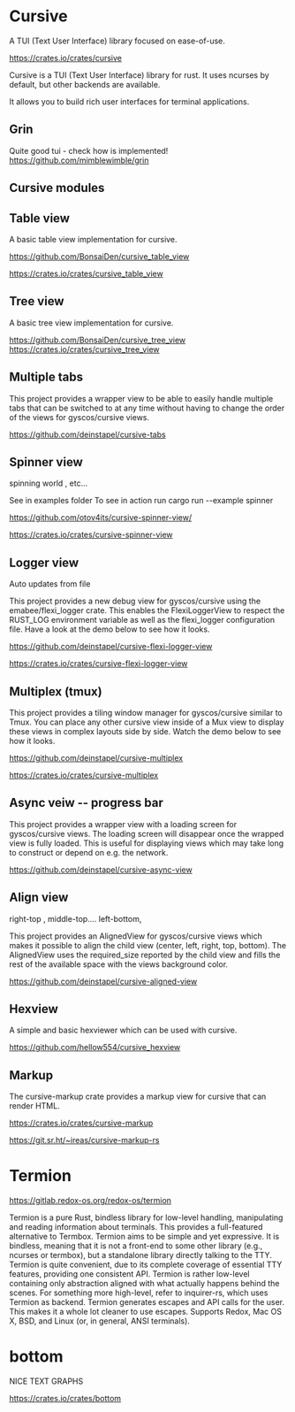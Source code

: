 # Cursive

A TUI (Text User Interface) library focused on ease-of-use.

https://crates.io/crates/cursive

Cursive is a TUI (Text User Interface) library for rust. It uses ncurses by default, but other backends are available.

It allows you to build rich user interfaces for terminal applications.



## Grin
Quite good tui - check how is implemented!
https://github.com/mimblewimble/grin


## Cursive modules


## Table view
A basic table view implementation for cursive.

https://github.com/BonsaiDen/cursive_table_view

https://crates.io/crates/cursive_table_view


## Tree view

A basic tree view implementation for cursive.

https://github.com/BonsaiDen/cursive_tree_view
https://crates.io/crates/cursive_tree_view




## Multiple tabs
This project provides a wrapper view to be able to easily handle multiple tabs that can be switched to at any time without having to change the order of the views for gyscos/cursive views.


https://github.com/deinstapel/cursive-tabs


## Spinner view

spinning world , etc...

See in examples folder To see in action run cargo run --example spinner

https://github.com/otov4its/cursive-spinner-view/

https://crates.io/crates/cursive-spinner-view


## Logger view
Auto updates from file

This project provides a new debug view for gyscos/cursive using the emabee/flexi_logger crate. This enables the FlexiLoggerView to respect the RUST_LOG environment variable as well as the flexi_logger configuration file. Have a look at the demo below to see how it looks.

https://github.com/deinstapel/cursive-flexi-logger-view

https://crates.io/crates/cursive-flexi-logger-view


## Multiplex (tmux)

This project provides a tiling window manager for gyscos/cursive similar to Tmux. You can place any other cursive view inside of a Mux view to display these views in complex layouts side by side. Watch the demo below to see how it looks.

https://github.com/deinstapel/cursive-multiplex

https://crates.io/crates/cursive-multiplex


## Async veiw -- progress bar

This project provides a wrapper view with a loading screen for gyscos/cursive views. The loading screen will disappear once the wrapped view is fully loaded. This is useful for displaying views which may take long to construct or depend on e.g. the network.


https://github.com/deinstapel/cursive-async-view



## Align view
right-top , middle-top.... left-bottom,

This project provides an AlignedView for gyscos/cursive views which makes it possible to align the child view (center, left, right, top, bottom). The AlignedView uses the required_size reported by the child view and fills the rest of the available space with the views background color.


https://github.com/deinstapel/cursive-aligned-view


## Hexview

A simple and basic hexviewer which can be used with cursive.

https://github.com/hellow554/cursive_hexview


## Markup

The cursive-markup crate provides a markup view for cursive that can render HTML.

https://crates.io/crates/cursive-markup

https://git.sr.ht/~ireas/cursive-markup-rs



# Termion

https://gitlab.redox-os.org/redox-os/termion


Termion is a pure Rust, bindless library for low-level handling, manipulating
and reading information about terminals. This provides a full-featured
alternative to Termbox.
Termion aims to be simple and yet expressive. It is bindless, meaning that it
is not a front-end to some other library (e.g., ncurses or termbox), but a
standalone library directly talking to the TTY.
Termion is quite convenient, due to its complete coverage of essential TTY
features, providing one consistent API. Termion is rather low-level containing
only abstraction aligned with what actually happens behind the scenes. For
something more high-level, refer to inquirer-rs, which uses Termion as backend.
Termion generates escapes and API calls for the user. This makes it a whole lot
cleaner to use escapes.
Supports Redox, Mac OS X, BSD, and Linux (or, in general, ANSI terminals).


# bottom

NICE TEXT GRAPHS

https://crates.io/crates/bottom
